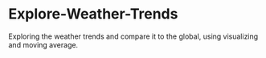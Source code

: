 # Explore-Weather-Trends
Exploring the weather trends and compare it to the global, using visualizing and moving average.
